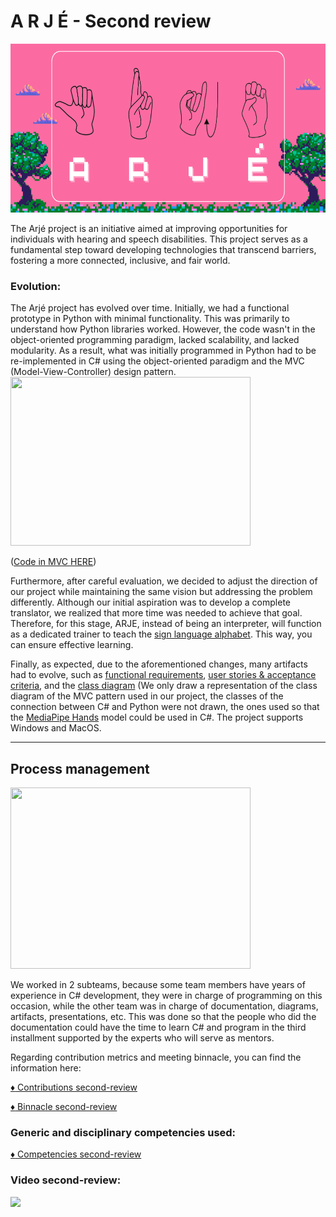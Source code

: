 # A R J É - Second review

<img style="width:100vw; height:270px" src="Assets/logo.png"/>


The Arjé project is an initiative aimed at improving opportunities for individuals with hearing and speech disabilities. This project serves as a fundamental step toward developing technologies that transcend barriers, fostering a more connected, inclusive, and fair world.

### Evolution:

The Arjé project has evolved over time. Initially, we had a functional prototype in Python with minimal functionality. This was primarily to understand how Python libraries worked. However, the code wasn't in the object-oriented programming paradigm, lacked scalability, and lacked modularity. As a result, what was initially programmed in Python had to be re-implemented in C# using the object-oriented paradigm and the MVC (Model-View-Controller) design pattern. 
<img style="width:40vw; height:270px" src="https://www.easyappcode.com/upload/post-792545902.jpg"/>

([Code in MVC HERE](src/ARJE/SignTrainer/App/MVC))

Furthermore, after careful evaluation, we decided to adjust the direction of our project while maintaining the same vision but addressing the problem differently. Although our initial aspiration was to develop a complete translator, we realized that more time was needed to achieve that goal. Therefore, for this stage, ARJE, instead of being an interpreter, will function as a dedicated trainer to teach the [sign language alphabet](). This way, you can ensure effective learning.

Finally, as expected, due to the aforementioned changes, many artifacts had to evolve, such as [functional requirements](), [user stories & acceptance criteria](), and the [class diagram]() (We only draw a representation of the class diagram of the MVC pattern used in our project, the classes of the connection between C# and Python were not drawn, the ones used so that the [MediaPipe Hands](https://mediapipe.readthedocs.io/en/latest/solutions/hands.html) model could be used in C#. The project supports Windows and MacOS.


---
## Process management

<img style="width:40vw; height:290px" src="https://weaver.com.sg/wp-content/uploads/2020/08/weaver_BPM.png"/>



We worked in 2 subteams, because some team members have years of experience in C# development, they were in charge of programming on this occasion, while the other team was in charge of documentation, diagrams, artifacts, presentations, etc. This was done so that the people who did the documentation could have the time to learn C# and program in the third installment supported by the experts who will serve as mentors.

Regarding contribution metrics and meeting binnacle, you can find the information here:

[:diamonds: Contributions second-review](docs/R2/Contributions/Contributions.md)

[:diamonds: Binnacle second-review](docs/R2/Binnacle/Binnacle.md)

<h3> Generic and disciplinary competencies used:</h3> 

[:diamonds: Competencies second-review](docs/R2/Generic%20and%20Disciplinary%20Competencies/programacion.md)

### Video second-review:

[![](https://img.youtube.com/vi/7KNYJq8uZnc/maxresdefault.jpg)](https://www.youtube.com/watch?v=M1LEDCXn_4M)


